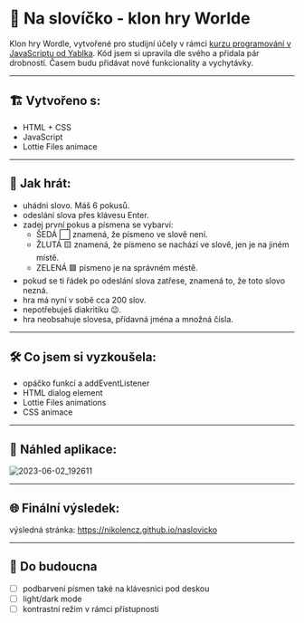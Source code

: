 # 📝 Na slovíčko - klon hry Worlde

Klon hry Wordle, vytvořené pro studijní účely v rámci [kurzu programování v JavaScriptu od Yablka](https://www.youtube.com/watch?v=x-KXrkrM9D4). Kód jsem si upravila dle svého a přidala pár drobností. Časem budu přidávat nové funkcionality a vychytávky.

---

## 🏗️ Vytvořeno s:

- HTML + CSS
- JavaScript
- Lottie Files animace

---

## 🎲 Jak hrát:

- uhádni slovo. Máš 6 pokusů.
- odeslání slova přes klávesu Enter.
- zadej první pokus a písmena se vybarví:
  - ŠEDÁ ⬜️ znamená, že písmeno ve slově není.
  - ŽLUTÁ 🟨 znamená, že písmeno se nachází ve slově, jen je na jiném místě.
  - ZELENÁ 🟩 písmeno je na správném méstě.
- pokud se ti řádek po odeslání slova zatřese, znamená to, že toto slovo nezná.
- hra má nyní v sobě cca 200 slov.
- nepotřebuješ diakritiku 😉.
- hra neobsahuje slovesa, přídavná jména a množná čísla.

---

## 🛠️ Co jsem si vyzkoušela:

- opáčko funkcí a addEventListener
- HTML dialog element
- Lottie Files animations
- CSS animace

---

## 👀  Náhled aplikace:


![2023-06-02_192611](https://github.com/NikoLenCZ/naslovicko/assets/55710950/e96bf13c-2ea3-42e6-bc55-84827954548c)

---

## 🌐 Finální výsledek:

výsledná stránka: https://nikolencz.github.io/naslovicko

---

## 🧭 Do budoucna

- [ ] podbarvení písmen také na klávesnici pod deskou
- [ ] light/dark mode
- [ ] kontrastní režim v rámci přístupnosti
